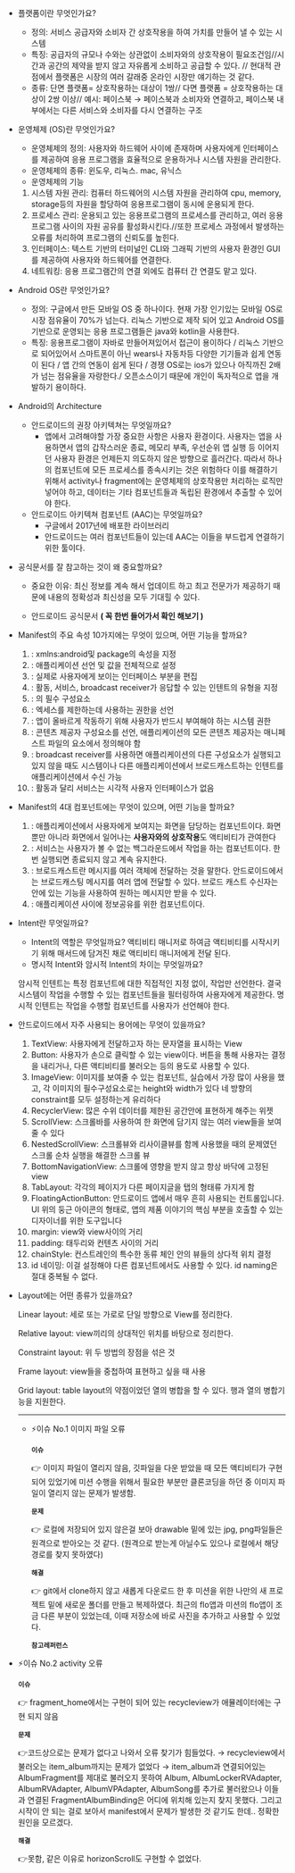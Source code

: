 - 플랫폼이란 무엇인가요?
    - 정의: 서비스 공급자와 소비자 간 상호작용을 하여 가치를 만들어 낼 수 있는 시스템
    - 특징: 공급자의 규모나 수와는 상관없이 소비자와의 상호작용이 필요조건임//시간과 공간의 제약을 받지 않고 자유롭게 소비하고 공급할 수 있다. // 현대적 관점에서 플랫폼은 시장의 여러 갈래중 온라인 시장만 얘기하는 것 같다.
    - 종류: 단면 플랫폼= 상호작용하는 대상이 1쌍// 다면 플랫폼 = 상호작용하는 대상이 2쌍 이상// 예시: 페이스북 → 페이스북과 소비자와 연결하고, 페이스북 내부에서는 다른 서비스와 소비자를 다시 연결하는 구조
- 운영체제 (OS)란 무엇인가요?
    - 운영체제의 정의: 사용자와 하드웨어 사이에 존재하며 사용자에게 인터페이스를 제공하여 응용 프로그램을 효율적으로 운용하거나 시스템 자원을 관리한다.
    - 운영체제의 종류: 윈도우, 리눅스. mac, 유닉스
    - 운영체제의 기능
    1. 시스템 자원 관리: 컴퓨터 하드웨어의 시스템 자원을 관리하여 cpu, memory, storage등의 자원을 할당하여 응용프로그램이 동시에 운용되게 한다. 
    2. 프로세스 관리: 운용되고 있는 응용프로그램의 프로세스를 관리하고, 여러 응용프로그램 사이의 자원 공유를 활성화시킨다.//또한 프로세스 과정에서 발생하는 오류를 처리하여 프로그램의 신뢰도를 높힌다.
    3. 인터페이스: 텍스트 기반의 터미널인 CLI와 그래픽 기반의 사용자 환경인 GUI를 제공하여 사용자와 하드웨어를 연결한다.
    4. 네트워킹: 응용 프로그램간의 연결 외에도 컴퓨터 간 연결도 맡고 있다.
    
- Android OS란 무엇인가요?
    - 정의:  구글에서 만든 모바일 OS 중 하나이다. 현재 가장 인기있는 모바일 OS로 시장 점유율이 70%가 넘는다. 리눅스 기반으로 제작 되어 있고 Android OS를 기반으로 운영되는 응용 프로그램들은 java와 kotlin을 사용한다.
    - 특징: 응용프로그램이 자바로 만들어져있어서 접근이 용이하다 / 리눅스 기반으로 되어있어서 스마트폰이 아닌 wears나 자동차등 다양한 기기들과 쉽게 연동이 된다 / 앱 간의 연동이 쉽게 된다 / 경쟁 OS로는 ios가 있으나 아직까진 2배가 넘는 점유율을 자랑한다./ 오픈소스이기 때문에 개인이 독자적으로 앱을 개발하기 용이하다.
    
- Android의 Architecture
    - 안드로이드의 권장 아키텍쳐는 무엇일까요?
        - 앱에서 고려해야할 가장 중요한 사항은 사용자 환경이다. 사용자는 앱을 사용하면서 앱의 갑작스러운 종료, 메모리 부족, 우선순위 앱 실행 등 이어지던 사용자 환경은 언제든지 의도하지 않은 방향으로 흘러간다. 따라서 하나의 컴포넌트에 모든 프로세스를 종속시키는 것은 위험하다 이를 해결하기 위해서 activity나 fragment에는 운영체제의 상호작용만 처리하는 로직만 넣어야 하고, 데이터는 기타 컴포넌트들과 독립된 환경에서 추출할 수 있어야 한다.
    - 안드로이드 아키텍쳐 컴포넌트 (AAC)는 무엇일까요?
        - 구글에서 2017년에 배포한 라이브러리
        - 안드로이드는 여러 컴포넌트들이 있는데 AAC는 이들을 부드럽게 연결하기 위한 툴이다.
- 공식문서를 잘 참고하는 것이 왜 중요할까요?
    - 중요한 이유: 최신 정보를 계속 해서 업데이트 하고 최고 전문가가 제공하기 때문에 내용의 정확성과 최신성을 모두 기대힐 수 있다.
    - 안드로이드 공식문서 **( 꼭 한번 들어가서 확인 해보기 )**
        
        [](https://developer.android.com/docs?hl=ko)
        
- Manifest의 주요 속성 10가지에는 무엇이 있으며, 어떤 기능을 할까요?
    1. <manifest>: xmlns:android및 package의 속성을 지정
    2. <application>: 애플리케이션 선언 및 값을 전체적으로 설정
    3. <activity>: 실제로 사용자에게 보이는 인터페이스 부분을 편집
    4. <intent-filter>: 활동, 서비스, broadcast receiver가 응답할 수 있는 인텐트의 유형을 지정
    5. <action>: <intent-filter>의 필수 구성요소
    6. <permission>: 엑세스를 제한하는데 사용하는 권한을 선언
    7. <uses-permission>:  앱이 올바르게 작동하기 위해 사용자가 반드시 부여해야 하는 시스템 권한
    8. <provider>:  콘텐츠 제공자 구성요소를 선언, 애플리케이션의 모든 콘텐츠 제공자는 매니페스트 파일의 <provider> 요소에서 정의해야 함
    9. <receiver>: broadcast receiver를 사용하면 애플리케이션의 다른 구성요소가 실행되고 있지 않을 때도 시스템이나 다른 애플리케이션에서 브로드캐스트하는 인텐트를 애플리케이션에서 수신 가능
    10. <service>: 활동과 달리 서비스는 시각적 사용자 인터페이스가 없음
- Manifest의 4대 컴포넌트에는 무엇이 있으며, 어떤 기능을 할까요?
    1. <activity>: 애플리케이션에서 사용자에게 보여지는 화면을 담당하는 컴포넌트이다. 화면뿐만 아니라 화면에서 일어나는 **사용자와의 상호작용**도 액티비티가 관여한다
    2. <service>: 서비스는 사용자가 볼 수 없는 백그라운드에서 작업을 하는 컴포넌트이다. 한번 실행되면 종료되지 않고 계속 유지한다.
    3. <Broadcast receiver>: 브로드캐스트란 메시지를 여러 객체에 전달하는 것을 말한다. 안드로이드에서는 브로드캐스팅 메시지를 여러 앱에 전달할 수 있다. 브로드 캐스트 수신자는 <receiver>안에 있는 <intent-filter>기능을 사용하여 원하는 메시지만 받을 수 있다.
    4. <content provider>: 애플리케이션 사이에 정보공유를 위한 컴포넌트이다.
    
- Intent란 무엇일까요?
    - Intent의 역할은 무엇일까요? 액티비티 매니저로 하여금 액티비티를 시작시키기 위해 매서드에 담겨진 채로 액티비티 매니저에게  전달 된다.
    - 명시적 Intent와 암시적 Intent의 차이는 무엇일까요?
    
    암시적 인텐트는 특정 컴포넌트에 대한 직접적인 지정 없이, 작업만 선언한다. 결국 시스템이 작업을 수행할 수 있는 컴포넌트들을 필터링하여 사용자에게 제공한다. 명시적 인텐트는 작업을 수행할 컴포넌트를 사용자가 선언해야 한다.
    
- 안드로이드에서 자주 사용되는 용어에는 무엇이 있을까요?
    1. TextView: 사용자에게 전달하고자 하는 문자열을 표시하는 View
    2. Button:  사용자가 손으로 클릭할 수 있는 view이다. 버튼을 통해 사용자는 결정을 내리거나, 다른 액티비티를 불러오는 등의 용도로 사용할 수 있다.
    3. ImageView: 이미지를 보여줄 수 있는 컴포넌트, 실습에서 가장 많이 사용을 했고, 각 이미지의 필수구성요소로는 height와 width가 있다 네 방향의 constraint를 모두 설정하는게 유리하다
    4. RecyclerView: 많은 수위 데이터를 제한된 공간안에 표현하게 해주는 위젯
    5. ScrollView: 스크롤바를 사용하여 한 화면에 담기지 않는 여러 view들을 보여줄 수 있다
    6. NestedScrollView: 스크롤뷰와 리사이클뷰를 함께 사용했을 때의 문제였던 스크롤 순차 실행을 해결한 스크롤 뷰
    7. BottomNavigationView: 스크롤에 영향을 받지 않고 항상 바닥에 고정된 view
    8. TabLayout: 각각의 페이지가 다른 페이지글을 탭의 형태류 가지게 함
    9. FloatingActionButton: 안드로이드 앱에서 매우 흔히 사용되는 컨트롤입니다. UI 위의 둥근 아이콘의 형태로, 앱의 제품 이야기의 핵심 부분을 호출할 수 있는 디자이너를 위한 도구입니다
    10. margin: view와 view사이의 거리
    11. padding: 태두리와 컨텐츠 사이의 거리
    12. chainStyle: 컨스트레인의 특수한 동류 체인 안의 뷰들의 상다적 위치 결정
    13. id 네이밍: 이걸 설정해야 다른 컴포넌트에서도 사용할 수 있다. id naming은 절대 중복될 수 없다.
- Layout에는 어떤 종류가 있을까요?
    
    Linear layout: 세로 또는 가로로 단일 방향으로 View를 정리한다.
    
    Relative layout: view끼리의 상대적인 위치를 바탕으로 정리한다.
    
    Constraint layout: 위 두 방법의 장점을 섞은 것
    
    Frame layout: view들을 중첩하여 표현하고 싶을 때 사용
    
    Grid layout: table layout의 약점이었던 열의 병합을 할 수 있다. 행과 열의 병합기능을 지원한다.

  _______________________________________________________________________________


  - ⚡이슈 No.1 이미지 파일 오류
    
    **`이슈`**
    
    👉 이미지 파일이 열리지 않음,  깃파일을 다운 받았을 때 모든 액티비티가 구현되어 있었기에 미션 수행을 위해서 필요한 부분만 클론코딩을 하던 중 이미지 파일이 열리지 않는 문제가 발생함.
    
    **`문제`**
    
    👉 로컬에 저장되어 있지 않은걸 보아 drawable 밑에 있는 jpg, png파일들은 원격으로 받아오는 것 같다. (원격으로 받는게 아닐수도 있으나 로컬에서 해당경로를 찾지 못하였다)
    
    **`해결`**
    
    👉  git에서 clone하지 않고 새롭게 다운로드 한 후 미션을 위한 나만의 새 프로젝트 밑에 새로운 폴더를 만들고 복제하였다. 최근의 flo앱과 미션의 flo앱이 조금 다른 부분이 있었는데, 이때 저장소에 바로 사진을 추가하고 사용할 수 있었다.
    
    **`참고레퍼런스`**
    
- ⚡이슈 No.2 activity 오류
    
    **`이슈`**
    
    👉 fragment_home에서는 구현이 되어 있는 recycleview가 애뮬레이터에는 구현 되지 않음
    
    **`문제`**
    
    👉코드상으로는 문제가 없다고 나와서 오류 찾기가 힘들었다. → recycleview에서 불러오는 item_album까지는 문제가 없었다 → item_album과 연결되어있는 AlbumFragment를 제대로 불러오지 못하여 Album, AlbumLockerRVAdapter, AlbumRVAdapter, AlbumVPAdapter, AlbumSong를 추가로 불러왔으나 이들과 연결된 FragmentAlbumBinding은 어디에 위치해 있는지 찾지 못했다.
    그리고 시작이 안 되는 걸로 보아서 manifest에서 문제가 발생한 것 같기도 한데.. 정확한 원인을 모르겠다. 
    
    **`해결`**
    
    👉못함, 같은 이유로 horizonScroll도 구현할 수 없었다.
